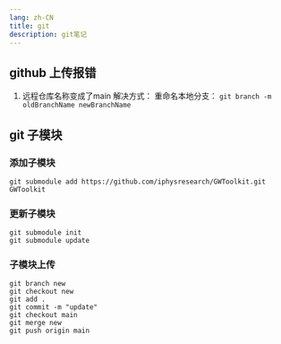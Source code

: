 ```yaml
---
lang: zh-CN
title: git
description: git笔记
---
```


## github 上传报错
1. 远程仓库名称变成了main
解决方式：
重命名本地分支： `git branch -m oldBranchName newBranchName`

## git 子模块
### 添加子模块
```
git submodule add https://github.com/iphysresearch/GWToolkit.git GWToolkit
```

### 更新子模块
```
git submodule init
git submodule update
```

### 子模块上传
```
git branch new
git checkout new
git add .
git commit -m "update"
git checkout main
git merge new
git push origin main

```
